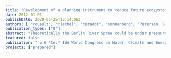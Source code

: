 ```yaml
---
title: "Development of a planning instrument to reduce future ecosystem impacts of combined sewer overflows in the Berlin River Spree."
date: 2012-01-01
publishDate: 2020-05-25T15:14:06Z
authors: [ "rouault", "riechel", "caradot", "sonnenberg", "Petersen, S. O.", "Pawlowsky-Reusing, E.", "Heinzmann, B.", "von Seggern, D.", "matzinger" ]
publication_types: ["0"]
abstract: "Theoretically the Berlin River Spree could be under pressure from depressions in dissolved oxygen (DO) and high concentration of fish toxic ammonia following overflows of the combined sewer system. However, monitoring results indicate that the Spree is only under pressure from depressions in dissolved oxygen (DO). Consequently, a sewer model, a river water quality model and an impact assessment tool were calibrated and validated for representation of DO depressions. The three elements are joined in a planning tool, which will be used to test the effect of CSO management approaches for the current situation and with altered boundary conditions to account for expected climate change."
featured: false
publication: " p 6 *In:* IWA World Congress on Water, Climate and Energy. Dublin, Ireland. 13-18 May 2012"
projects: ["prepared"]
---
```


